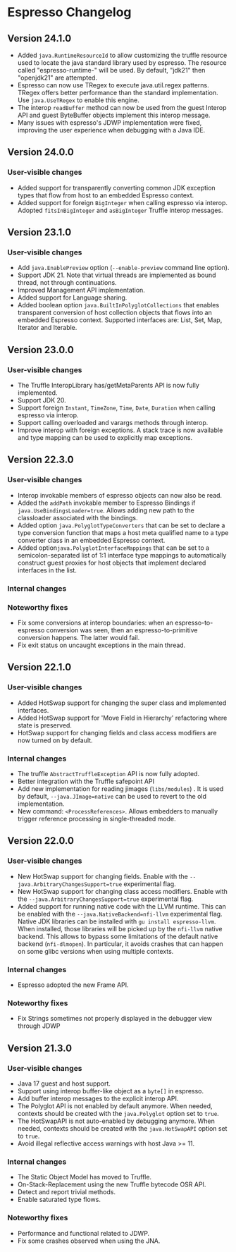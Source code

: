 # Espresso Changelog

## Version 24.1.0
* Added `java.RuntimeResourceId` to allow customizing the truffle resource used to locate the java standard library used by espresso.
  The resource called "espresso-runtime-<RuntimeResourceId>" will be used. By default, "jdk21" then "openjdk21" are attempted.
* Espresso can now use TRegex to execute java.util.regex patterns. TRegex offers better performance than the standard implementation. Use `java.UseTRegex` to enable this engine.
* The interop `readBuffer` method can now be used from the guest Interop API and guest ByteBuffer objects implement this interop message.
* Many issues with espresso's JDWP implementation were fixed, improving the user experience when debugging with a Java IDE.

## Version 24.0.0
### User-visible changes
* Added support for transparently converting common JDK exception types that flow from host to an embedded Espresso context.
* Added support for foreign `BigInteger` when calling espresso via interop. Adopted `fitsInBigInteger` and `asBigInteger` Truffle interop messages.

## Version 23.1.0
### User-visible changes
* Add `java.EnablePreview` option (`--enable-preview` command line option).
* Support JDK 21.
  Note that virtual threads are implemented as bound thread, not through continuations.
* Improved Management API implementation.
* Added support for Language sharing.
* Added boolean option `java.BuiltInPolyglotCollections` that enables transparent conversion of host collection objects that flows into an embedded Espresso context. Supported interfaces are: List, Set, Map, Iterator and Iterable.

## Version 23.0.0
### User-visible changes
* The Truffle InteropLibrary has/getMetaParents API is now fully implemented.
* Support JDK 20.
* Support foreign `Instant`, `TimeZone`, `Time`, `Date`, `Duration` when calling espresso via interop.
* Support calling overloaded and varargs methods through interop.
* Improve interop with foreign exceptions. A stack trace is now available and type mapping can be used to explicitly map exceptions.

## Version 22.3.0
### User-visible changes
* Interop invokable members of espresso objects can now also be read.
* Added the `addPath` invokable member to Espresso Bindings if `java.UseBindingsLoader=true`. Allows adding new path to the classloader associated with the bindings.
* Added option `java.PolyglotTypeConverters` that can be set to declare a type conversion function that maps a host meta qualified name to a type converter class in an embedded Espresso context.
* Added option`java.PolyglotInterfaceMappings` that can be set to a semicolon-separated list of 1:1 interface type mappings to automatically construct guest proxies for host objects that implement declared interfaces in the list.

### Internal changes
### Noteworthy fixes
* Fix some conversions at interop boundaries: when an espresso-to-espresso conversion was seen, then an espresso-to-primitive conversion happens. The latter would fail.  
* Fix exit status on uncaught exceptions in the main thread.

## Version 22.1.0
### User-visible changes
* Added HotSwap support for changing the super class and implemented interfaces.
* Added HotSwap support for 'Move Field in Hierarchy' refactoring where state is preserved.
* HotSwap support for changing fields and class access modifiers are now turned on by default.
### Internal changes
* The truffle `AbstractTruffleException` API is now fully adopted.
* Better integration with the Truffle safepoint API
* Add new implementation for reading jimages (`libs/modules`) . It is used by default, `--java.JImage=native` can be used to revert to the old implementation.
* New command: `<ProcessReferences>`. Allows embedders to manually trigger reference processing in single-threaded mode.

## Version 22.0.0
### User-visible changes
* New HotSwap support for changing fields. Enable with the `--java.ArbitraryChangesSupport=true` experimental flag.
* New HotSwap support for changing class access modifiers. Enable with the `--java.ArbitraryChangesSupport=true` experimental flag.
* Added support for running native code with the LLVM runtime. This can be enabled with the `--java.NativeBackend=nfi-llvm` experimental flag.
  Native JDK libraries can be installed with `gu install espresso-llvm`. When installed, those libraries will be picked up by the `nfi-llvm` native backend.
  This allows to bypass some limitations of the default native backend (`nfi-dlmopen`). In particular, it avoids crashes that can happen on some glibc versions when using multiple contexts.
### Internal changes
* Espresso adopted the new Frame API.
### Noteworthy fixes
* Fix Strings sometimes not properly displayed in the debugger view through JDWP


## Version 21.3.0
### User-visible changes
* Java 17 guest and host support.
* Support using interop buffer-like object as a `byte[]` in espresso.
* Add buffer interop messages to the explicit interop API.
* The Polyglot API is not enabled by default anymore. When needed, contexts should be created with the `java.Polyglot` option set to `true`.
* The HotSwapAPI is not auto-enabled by debugging anymore. When needed, contexts should be created with the `java.HotSwapAPI` option set to `true`.
* Avoid illegal reflective access warnings with host Java >= 11.
### Internal changes
* The Static Object Model has moved to Truffle.
* On-Stack-Replacement using the new Truffle bytecode OSR API.
* Detect and report trivial methods.
* Enable saturated type flows.
### Noteworthy fixes
* Performance and functional related to JDWP.
* Fix some crashes observed when using the JNA.
